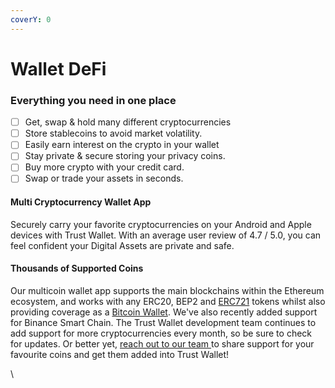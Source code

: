 ```yaml
---
coverY: 0
---
```


# Wallet DeFi

### Everything you need in one place

* [ ] Get, swap & hold many different cryptocurrencies
* [ ] Store stablecoins to avoid market volatility.
* [ ] Easily earn interest on the crypto in your wallet
* [ ] Stay private & secure storing your privacy coins.
* [ ] Buy more crypto with your credit card.
* [ ] Swap or trade your assets in seconds.

#### Multi Cryptocurrency Wallet App

Securely carry your favorite cryptocurrencies on your Android and Apple devices with Trust Wallet. With an average user review of 4.7 / 5.0, you can feel confident your Digital Assets are private and safe.

#### Thousands of Supported Coins

Our multicoin wallet app supports the main blockchains within the Ethereum ecosystem, and works with any ERC20, BEP2 and [ERC721](https://trustwallet.com/collectibles-wallet) tokens whilst also providing coverage as a [Bitcoin Wallet](https://trustwallet.com/bitcoin-wallet). We've also recently added support for Binance Smart Chain. The Trust Wallet development team continues to add support for more cryptocurrencies every month, so be sure to check for updates. Or better yet, [reach out to our team ](https://developer.trustwallet.com/wallet-core/newblockchain)to share support for your favourite coins and get them added into Trust Wallet!

\
